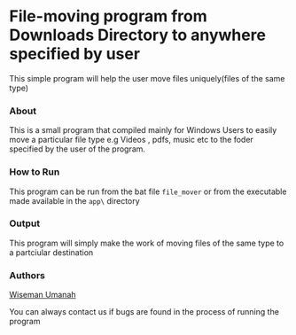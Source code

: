 # File-moving program from Downloads Directory to anywhere specified by user

This simple program will help the user move files uniquely(files of the same type)

### About

This is a small program that compiled mainly for Windows Users to easily move a particular file type e.g Videos , pdfs, music etc to the foder specified by the user of the program.

### How to Run

This program can be run from the bat file ```file_mover``` or from the executable made available in the ```app\``` directory


### Output

This program will simply make the work of moving files of the same type to a partciular destination

### Authors
[Wiseman Umanah](https://github.com/wiseman-umanah)

You can always contact us if bugs are found in the process of running the program
